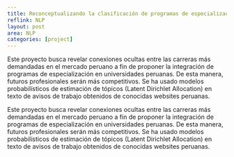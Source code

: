 ```yaml
---
title: Reconceptualizando la clasificación de programas de especialización ofrecidos por universidades peruanas usando Modelado de Tópicos
reflink: NLP
layout: post
area: NLP
categories: [project]
---
```



Este proyecto busca revelar conexiones ocultas entre las carreras más demandadas en el mercado peruano a fin de proponer la integración de programas de especialización en universidades peruanas. De esta manera, futuros profesionales serán más competitivos.
Se ha usado modelos probabilísticos de estimación de tópicos (Latent Dirichlet Allocation) en texto de avisos de trabajo obtenidos de conocidas websites peruanas.

<!--more-->

Este proyecto busca revelar conexiones ocultas entre las carreras más demandadas en el mercado peruano a fin de proponer la integración de programas de especialización en universidades peruanas. De esta manera, futuros profesionales serán más competitivos.
Se ha usado modelos probabilísticos de estimación de tópicos (Latent Dirichlet Allocation) en texto de avisos de trabajo obtenidos de conocidas websites peruanas.
